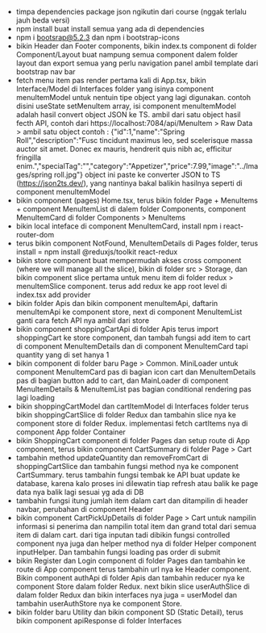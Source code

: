 - timpa dependencies package json ngikutin dari course (nggak terlalu jauh beda versi)
- npm install buat install semua yang ada di dependencies
- npm i bootsrap@5.2.3 dan npm i bootstrap-icons
- bikin Header dan Footer components, bikin index.ts component di folder Component/Layout buat nampung semua component dalem folder layout dan export semua yang perlu
  navigation panel ambil template dari bootstrap nav bar
- fetch menu item pas render pertama kali di App.tsx, bikin Interface/Model di Interfaces folder yang isinya component menuItemModel untuk nentuin tipe object yang lagi digunakan.
  contoh disini useState setMenuItem array, isi component menuItemModel adalah hasil convert object JSON ke TS. ambil dari satu object hasil fecth API, contoh dari https://localhost:7084/api/MenuItem > Raw Data > ambil satu object contoh :
  {"id":1,"name":"Spring Roll","description":"Fusc tincidunt maximus leo, sed scelerisque massa auctor sit amet. Donec ex mauris, hendrerit quis nibh ac, efficitur fringilla enim.","specialTag":"","category":"Appetizer","price":7.99,"image":"../Images/spring roll.jpg"}
  object ini paste ke converter JSON to TS (https://json2ts.dev/), yang nantinya bakal balikin hasilnya seperti di component menuItemModel
- bikin component (pages) Home.tsx, terus bikin folder Page + MenuItems + component MenuItemList di dalem folder Components, component MenuItemCard di folder Components > MenuItems
- bikin local inteface di component MenuItemCard, install npm i react-router-dom
- terus bikin component NotFound, MenuItemDetails di Pages folder, terus install = npm install @reduxjs/toolkit react-redux
- bikin store component buat mempermudah akses cross component (where we will manage all the slice), bikin di folder src > Storage, dan bikin component slice pertama untuk menu item di folder redux > menuItemSlice component. terus add redux ke app root level di index.tsx add provider
- bikin folder Apis dan bikin component menuItemApi, daftarin menuItemApi ke component store, next di component MenuItemList ganti cara fetch API nya ambil dari store
- bikin component shoppingCartApi di folder Apis terus import shoppingCart ke store component, dan tambah fungsi add item to cart di component MenuItemDetails dan di component
  MenuItemCard tapi quantity yang di set hanya 1
- bikin component di folder baru Page > Common. MiniLoader untuk component MenuItemCard pas di bagian icon cart dan MenuItemDetails pas di bagian button add to cart, dan MainLoader di component MenuItemDetails & MenuItemList pas bagian conditional rendering pas lagi loading
- bikin shoppingCartModel dan cartItemModel di Interfaces folder terus bikin shoppingCartSlice di folder Redux dan tambahin slice nya ke component store di folder Redux.
  implementasi fetch cartItems nya di component App folder Container
- bikin ShoppingCart component di folder Pages dan setup route di App component, terus bikin component CartSummary di folder Page > Cart
- tambahin method updateQuantity dan removeFromCart di shoppingCartSlice dan tambahin fungsi method nya ke component CartSummary. terus tambahin fungsi tembak ke API buat update ke database, karena kalo proses ini dilewatin tiap refresh atau balik ke page data nya balik lagi sesuai yg ada di DB
- tambahin fungsi itung jumlah item dalam cart dan ditampilin di header navbar, perubahan di component Header
- bikin component CartPickUpDetails di folder Page > Cart untuk nampilin informasi si penerima dan nampilin total item dan grand total dari semua item di dalam cart. dari tiga inputan tadi dibikin fungsi controlled component nya juga dan helper method nya di folder Helper component inputHelper. Dan tambahin fungsi loading pas order di submit
- bikin Register dan Login component di folder Pages dan tambahin ke route di App component terus tambahin url nya ke Header component. Bikin component authApi di folder Apis dan tambahin reducer nya ke component Store dalam folder Redux. next bikin slice userAuthSlice di dalam folder Redux dan bikin interfaces nya juga = userModel dan tambahin userAuthStore nya ke component Store.
- bikin folder baru Utility dan bikin component SD (Static Detail), terus bikin component apiResponse di folder Interfaces
